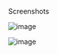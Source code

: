 Screenshots

![image](https://user-images.githubusercontent.com/21283897/34117090-6f744472-e3cf-11e7-8744-a8a1faad2253.png)

![image](https://user-images.githubusercontent.com/21283897/34117102-807c0ff2-e3cf-11e7-8629-c6062e0c6fb7.png)


